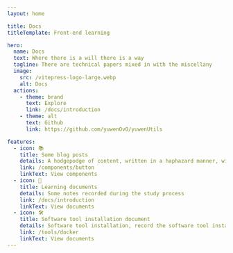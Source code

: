 ```yaml
---
layout: home

title: Docs
titleTemplate: Front-end learning

hero:
  name: Docs
  text: Where there is a will there is a way
  tagline: There are technical papers mixed in with the miscellany
  image:
    src: /vitepress-logo-large.webp
    alt: Docs
  actions:
    - theme: brand
      text: Explore
      link: /docs/introduction
    - theme: alt
      text: Github
      link: https://github.com/yuwenOvO/yuwenUtils

features:
  - icon: 📚
    title: Some blog posts
    details: A hodgepodge of content, written in a haphazard manner, with a complex composition.
    link: /components/button
    linkText: View components
  - icon: 📝
    title: Learning documents
    details: Some notes recorded during the study process
    link: /docs/introduction
    linkText: View documents
  - icon: 🛠️
    title: Software tool installation document
    details: Software tool installation, record the software tool installation in the front-end development process.
    link: /tools/docker
    linkText: View documents
---
```


<style>
:root {
  --vp-home-hero-name-color: transparent;
  --vp-home-hero-name-background: -webkit-linear-gradient(120deg, #bd34fe 30%, #41d1ff);

  --vp-home-hero-image-background-image: linear-gradient(-45deg, #bd34fe 50%, #47caff 50%);
  --vp-home-hero-image-filter: blur(44px);
}

@media (min-width: 640px) {
  :root {
    --vp-home-hero-image-filter: blur(56px);
  }
}

@media (min-width: 960px) {
  :root {
    --vp-home-hero-image-filter: blur(68px);
  }
}
</style>
